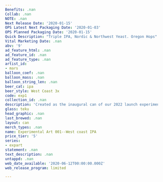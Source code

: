 ```yaml
---
Benefits: .nan
Collab: .nan
NOTE: .nan
Next Release Date: '2020-01-15'
OPS Latest Next Packaging Date: '2020-01-03'
OPS Planned Packaging Date: '2020-01-15'
Quick Description: "Triple IPA, Nordic & Northwest Yeast. Oregon Hops"
Vital Marketing Date: .nan
abv: '9'
ad_feature_html: .nan
ad_feature_id: .nan
ad_feature_type: .nan
artist_id:
- mars
balloon_coef: .nan
balloon_mass: .nan
balloon_string_len: .nan
beer_cat: ipa
beer_style: West Coast 3x
code: exp1
collection_id: .nan
description: 'Created as the inaugural can of our 2022 launch experimental series, this beer is an exquisite fermentation. Using a combination of the hot-fermenting Nordic Kviek yeast with a West Coast strain, hops were added during high fermentation and continuously after. Effervescent, citrusy, with sweetness balanced by assertive bitterness, this beer would represent a return to traditional IPA roots if added to our portfolio. Of course, clocking in at 9%, featuring cryo hops, and a collaboration of old and new world yeasts, it does have some surprises up its sleeve.'
glass: teku
head_graphic: .nan
last_brewed: .nan
layout: can
merch_types: .nan
name: Experimental Art 001--West coast IPA
price_tier: '5'
series:
- expart
statement: .nan
text_description: .nan
untappd: .nan
web_date_available: '2020-06-12T00:00:00.000Z'
web_release_program: limited

---
```

